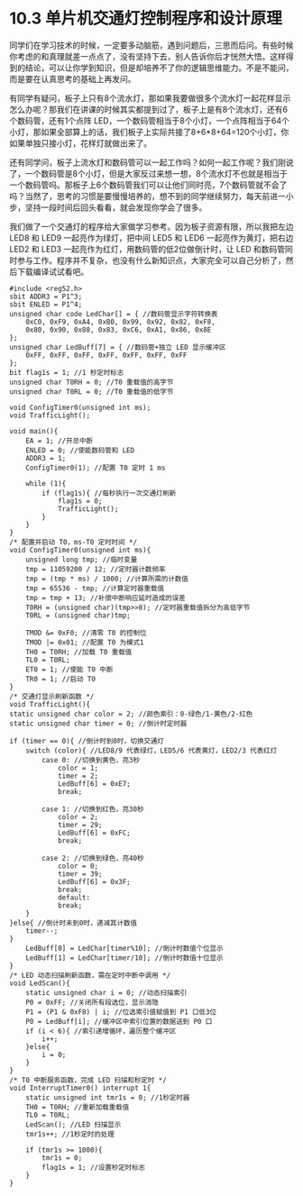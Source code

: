 # 10.3 单片机交通灯控制程序和设计原理

同学们在学习技术的时候，一定要多动脑筋，遇到问题后，三思而后问。有些时候你考虑的和真理就差一点点了，没有坚持下去，别人告诉你后才恍然大悟。这样得到的结论，可以让你学到知识，但是却培养不了你的逻辑思维能力。不是不能问，而是要在认真思考的基础上再发问。

有同学有疑问，板子上只有8个流水灯，那如果我要做很多个流水灯一起花样显示怎么办呢？那我们在讲课的时候其实都提到过了，板子上是有8个流水灯，还有6个数码管，还有1个点阵 LED，一个数码管相当于8个小灯，一个点阵相当于64个小灯，那如果全部算上的话，我们板子上实际共接了8+6*8+64=120个小灯，你如果单独只接小灯，花样灯就做出来了。

还有同学问，板子上流水灯和数码管可以一起工作吗？如何一起工作呢？我们刚说了，一个数码管是8个小灯，但是大家反过来想一想，8个流水灯不也就是相当于一个数码管吗。那板子上6个数码管我们可以让他们同时亮，7个数码管就不会了吗？当然了，思考的习惯是要慢慢培养的，想不到的同学继续努力，每天前进一小步，坚持一段时间后回头看看，就会发现你学会了很多。

我们做了一个交通灯的程序给大家做学习参考。因为板子资源有限，所以我把左边 LED8 和 LED9 一起亮作为绿灯，把中间 LED5 和 LED6 一起亮作为黄灯，把右边 LED2 和 LED3 一起亮作为红灯，用数码管的低2位做倒计时，让 LED 和数码管同时参与工作。程序并不复杂，也没有什么新知识点，大家完全可以自己分析了，然后下载编译试试看吧。

```
#include <reg52.h>
sbit ADDR3 = P1^3;
sbit ENLED = P1^4;
unsigned char code LedChar[] = { //数码管显示字符转换表
    0xC0, 0xF9, 0xA4, 0xB0, 0x99, 0x92, 0x82, 0xF8,
    0x80, 0x90, 0x88, 0x83, 0xC6, 0xA1, 0x86, 0x8E
};
unsigned char LedBuff[7] = { //数码管+独立 LED 显示缓冲区
    0xFF, 0xFF, 0xFF, 0xFF, 0xFF, 0xFF, 0xFF
};
bit flag1s = 1; //1 秒定时标志
unsigned char T0RH = 0; //T0 重载值的高字节
unsigned char T0RL = 0; //T0 重载值的低字节

void ConfigTimer0(unsigned int ms);
void TrafficLight();

void main(){
    EA = 1; //开总中断
    ENLED = 0; //使能数码管和 LED
    ADDR3 = 1;
    ConfigTimer0(1); //配置 T0 定时 1 ms
   
    while (1){
        if (flag1s){ //每秒执行一次交通灯刷新
            flag1s = 0;
            TrafficLight();
        }
    }
}
/* 配置并启动 T0，ms-T0 定时时间 */
void ConfigTimer0(unsigned int ms){
    unsigned long tmp; //临时变量
    tmp = 11059200 / 12; //定时器计数频率
    tmp = (tmp * ms) / 1000; //计算所需的计数值
    tmp = 65536 - tmp; //计算定时器重载值
    tmp = tmp + 13; //补偿中断响应延时造成的误差
    T0RH = (unsigned char)(tmp>>8); //定时器重载值拆分为高低字节
    T0RL = (unsigned char)tmp;
   
    TMOD &= 0xF0; //清零 T0 的控制位
    TMOD |= 0x01; //配置 T0 为模式1
    TH0 = T0RH; //加载 T0 重载值
    TL0 = T0RL;
    ET0 = 1; //使能 T0 中断
    TR0 = 1; //启动 T0
}
/* 交通灯显示刷新函数 */
void TrafficLight(){
static unsigned char color = 2; //颜色索引：0-绿色/1-黄色/2-红色
static unsigned char timer = 0; //倒计时定时器

if (timer == 0){ //倒计时到0时，切换交通灯
    switch (color){ //LED8/9 代表绿灯，LED5/6 代表黄灯，LED2/3 代表红灯
        case 0: //切换到黄色，亮3秒
            color = 1;
            timer = 2;
            LedBuff[6] = 0xE7;
            break;
       
        case 1: //切换到红色，亮30秒
            color = 2;
            timer = 29;
            LedBuff[6] = 0xFC;
            break;
       
        case 2: //切换到绿色，亮40秒
            color = 0;
            timer = 39;
            LedBuff[6] = 0x3F;
            break;
            default:
            break;
    }
}else{ //倒计时未到0时，递减其计数值
    timer--;
}
    LedBuff[0] = LedChar[timer%10]; //倒计时数值个位显示
    LedBuff[1] = LedChar[timer/10]; //倒计时数值十位显示
}
/* LED 动态扫描刷新函数，需在定时中断中调用 */
void LedScan(){
    static unsigned char i = 0; //动态扫描索引
    P0 = 0xFF; //关闭所有段选位，显示消隐
    P1 = (P1 & 0xF8) | i; //位选索引值赋值到 P1 口低3位
    P0 = LedBuff[i]; //缓冲区中索引位置的数据送到 P0 口
    if (i < 6){ //索引递增循环，遍历整个缓冲区
        i++;
    }else{
        i = 0;
    }
}
/* T0 中断服务函数，完成 LED 扫描和秒定时 */
void InterruptTimer0() interrupt 1{
    static unsigned int tmr1s = 0; //1秒定时器
    TH0 = T0RH; //重新加载重载值
    TL0 = T0RL;
    LedScan(); //LED 扫描显示
    tmr1s++; //1秒定时的处理
   
    if (tmr1s >= 1000){
        tmr1s = 0;
        flag1s = 1; //设置秒定时标志
    }
}
```